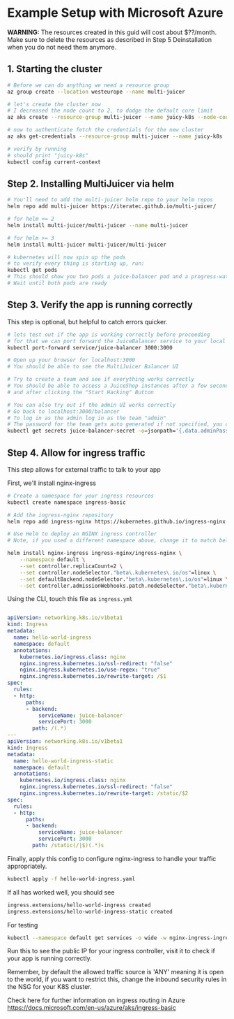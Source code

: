 # Example Setup with Microsoft Azure

**WARNING:** The resources created in this guid will cost about \$??/month.
Make sure to delete the resources as described in Step 5 Deinstallation when you do not need them anymore.

## 1. Starting the cluster

```sh
# Before we can do anything we need a resource group
az group create --location westeurope --name multi-juicer

# let's create the cluster now
# I decreased the node count to 2, to dodge the default core limit
az aks create --resource-group multi-juicer --name juicy-k8s --node-count 2

# now to authenticate fetch the credentials for the new cluster
az aks get-credentials --resource-group multi-juicer --name juicy-k8s

# verify by running
# should print "juicy-k8s"
kubectl config current-context
```

## Step 2. Installing MultiJuicer via helm

```bash
# You'll need to add the multi-juicer helm repo to your helm repos
helm repo add multi-juicer https://iteratec.github.io/multi-juicer/

# for helm <= 2
helm install multi-juicer/multi-juicer --name multi-juicer

# for helm >= 3
helm install multi-juicer multi-juicer/multi-juicer

# kubernetes will now spin up the pods
# to verify every thing is starting up, run:
kubectl get pods
# This should show you two pods a juice-balancer pod and a progress-watchdog pod
# Wait until both pods are ready
```

## Step 3. Verify the app is running correctly

This step is optional, but helpful to catch errors quicker.

```bash
# lets test out if the app is working correctly before proceeding
# for that we can port forward the JuiceBalancer service to your local machine
kubectl port-forward service/juice-balancer 3000:3000

# Open up your browser for localhost:3000
# You should be able to see the MultiJuicer Balancer UI

# Try to create a team and see if everything works correctly
# You should be able to access a JuiceShop instances after a few seconds after creating a team,
# and after clicking the "Start Hacking" Button

# You can also try out if the admin UI works correctly
# Go back to localhost:3000/balancer
# To log in as the admin log in as the team "admin"
# The password for the team gets auto generated if not specified, you can extract it from the kubernetes secret:
kubectl get secrets juice-balancer-secret -o=jsonpath='{.data.adminPassword}' | base64 --decode
```



## Step 4. Allow for ingress traffic 

This step allows for external traffic to talk to your app

First, we'll install nginx-ingress


```bash
# Create a namespace for your ingress resources
kubectl create namespace ingress-basic

# Add the ingress-nginx repository
helm repo add ingress-nginx https://kubernetes.github.io/ingress-nginx

# Use Helm to deploy an NGINX ingress controller
# Note, if you used a different namespace above, change it to match below

helm install nginx-ingress ingress-nginx/ingress-nginx \
    --namespace default \
    --set controller.replicaCount=2 \
    --set controller.nodeSelector."beta\.kubernetes\.io/os"=linux \
    --set defaultBackend.nodeSelector."beta\.kubernetes\.io/os"=linux \
    --set controller.admissionWebhooks.patch.nodeSelector."beta\.kubernetes\.io/os"=linux

```
Using the CLI, touch this file as `ingress.yml`

```yml

apiVersion: networking.k8s.io/v1beta1
kind: Ingress
metadata:
  name: hello-world-ingress
  namespace: default
  annotations:
    kubernetes.io/ingress.class: nginx
    nginx.ingress.kubernetes.io/ssl-redirect: "false"
    nginx.ingress.kubernetes.io/use-regex: "true"
    nginx.ingress.kubernetes.io/rewrite-target: /$1
spec:
  rules:
  - http:
      paths:
      - backend:
          serviceName: juice-balancer
          servicePort: 3000
        path: /(.*)
---
apiVersion: networking.k8s.io/v1beta1
kind: Ingress
metadata:
  name: hello-world-ingress-static
  namespace: default
  annotations:
    kubernetes.io/ingress.class: nginx
    nginx.ingress.kubernetes.io/ssl-redirect: "false"
    nginx.ingress.kubernetes.io/rewrite-target: /static/$2
spec:
  rules:
  - http:
      paths:
      - backend:
          serviceName: juice-balancer
          servicePort: 3000
        path: /static(/|$)(.*)s
```

Finally, apply this config to configure nginx-ingress to handle your traffic appropriately.

```bash
kubectl apply -f hello-world-ingress.yaml
```

If all has worked well, you should see

```bash
ingress.extensions/hello-world-ingress created
ingress.extensions/hello-world-ingress-static created
```

For testing

```bash
kubectl --namespace default get services -o wide -w nginx-ingress-ingress-nginx-controller
```

Run this to see the public IP for your ingress controller, visit it to check if your app is running correctly.

Remember, by default the allowed traffic source is 'ANY' meaning it is open to the world, if you want to restrict this, change the inbound security rules in the NSG for your K8S cluster.

Check here for further information on ingress routing in Azure https://docs.microsoft.com/en-us/azure/aks/ingress-basic

